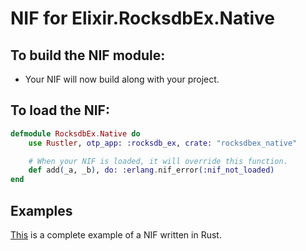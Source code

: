 # NIF for Elixir.RocksdbEx.Native

## To build the NIF module:

- Your NIF will now build along with your project.

## To load the NIF:

```elixir
defmodule RocksdbEx.Native do
    use Rustler, otp_app: :rocksdb_ex, crate: "rocksdbex_native"

    # When your NIF is loaded, it will override this function.
    def add(_a, _b), do: :erlang.nif_error(:nif_not_loaded)
end
```

## Examples

[This](https://github.com/hansihe/NifIo) is a complete example of a NIF written in Rust.
